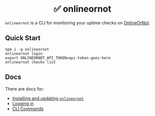 <h1 align="center"> ✅ onlineornot </h1>

`onlineornot` is a CLI for monitoring your uptime checks on [OnlineOrNot](https://onlineornot.com/).

## Quick Start

```
npm i -g onlineornot
onlineornot login
export ONLINEORNOT_API_TOKEN=api-token-goes-here
onlineornot checks list
```

## Docs

There are docs for:

- [Installing and updating `onlineornot`](https://onlineornot.com/docs/cli-installation)
- [Logging in](https://onlineornot.com/docs/cli-login)
- [CLI Commands](https://onlineornot.com/docs/cli-commands)

